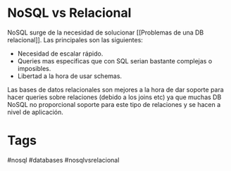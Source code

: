 # NoSQL vs Relacional
NoSQL surge de la necesidad de solucionar [[Problemas de una DB relacional]]. Las principales son las siguientes:
* Necesidad de escalar rápido.
* Queries mas especificas que con SQL serian bastante complejas o imposibles.
* Libertad a la hora de usar schemas.

Las bases de datos relacionales son mejores a la hora de dar soporte para hacer queries sobre relaciones (debido a los joins etc) ya que muchas DB NoSQL no proporcional soporte para este tipo de relaciones y se hacen a nivel de aplicación.

# Tags
#nosql #databases #nosqlvsrelacional